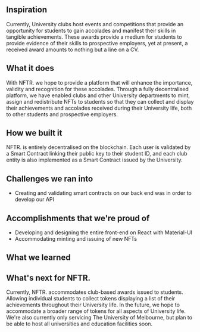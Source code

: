 ## Inspiration
Currently, University clubs host events and competitions that provide an opportunity for students to gain accolades and manifest their skills in tangible achievements. These awards provide a medium for students to provide evidence of their skills to prospective employers, yet at present, a received award amounts to nothing but a line on a CV. 

## What it does
With NFTR. we hope to provide a platform that will enhance the importance, validity and recognition for these accolades. Through a fully decentralised platform, we have enabled clubs and other University departments to mint, assign and redistribute NFTs to students so that they can collect and display their achievements and accolades received during their University life, both to other students and prospective employers. 

## How we built it
NFTR. is entirely decentralised on the blockchain. Each user is validated by a Smart Contract linking their public key to their student ID, and each club entity is also implemented as a Smart Contract issued by the University.

## Challenges we ran into
- Creating and validating smart contracts on our back end was in order to develop our API

## Accomplishments that we're proud of
- Developing and designing the entire front-end on React with Material-UI
- Accommodating minting and issuing of new NFTs

## What we learned

## What's next for NFTR.
Currently, NFTR. accommodates club-based awards issued to students. Allowing individual students to collect tokens displaying a list of their achievements throughout their University life. 
In the future, we hope to accommodate a broader range of tokens for all aspects of University life. We're also currently only servicing The University of Melbourne, but plan to be able to host all universities and education facilities soon. 
